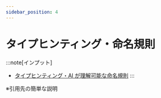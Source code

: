 ```yaml
---
sidebar_position: 4
---
```


# タイプヒンティング・命名規則

:::note[インプット]
- [タイプヒンティング・AI が理解可能な命名規則](https://gen-ai-docs.jp/%e3%82%b3%e3%83%b3%e3%83%86%e3%83%b3%e3%83%84/%e3%83%8a%e3%83%ac%e3%83%83%e3%82%b8/%e3%82%bf%e3%82%a4%e3%83%97%e3%83%92%e3%83%b3%e3%83%86%e3%82%a3%e3%83%b3%e3%82%b0ai-%e3%81%8c%e7%90%86%e8%a7%a3%e5%8f%af%e8%83%bd%e3%81%aa%e5%91%bd%e5%90%8d%e8%a6%8f%e5%89%87)
:::

※引用先の簡単な説明
